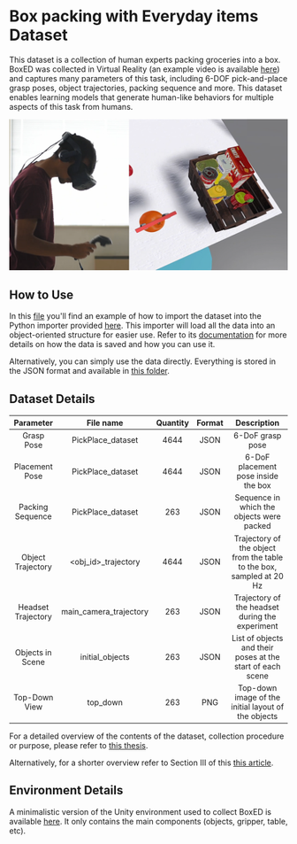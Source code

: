 # Box packing with Everyday items Dataset

This dataset is a collection of human experts packing groceries into a box. 
BoxED was collected in Virtual Reality (an example video is available [here](https://youtu.be/TUd-eCDG5i8)) and captures many parameters of this task,
including 6-DOF pick-and-place grasp poses, object trajectories, packing sequence and more. 
This dataset enables learning models that generate human-like behaviors for multiple aspects of this task from humans.

![](./Images/cover_image.png "Data collection in Virtual Reality")

## How to Use
In this [file](example.py) you'll find an example of how to import the dataset into the Python importer provided [here](boxed_importer.py).
This importer will load all the data into an object-oriented structure for easier use. Refer to its [documentation](boxed_importer.py)
for more details on how the data is saved and how you can use it.

Alternatively, you can simply use the data directly. Everything is stored in the JSON format and available in [this folder](Dataset).

## Dataset Details
| **Parameter**      | **File name**          | **Quantity** | **Format** | **Description**                                                      |
|:------------------:|:----------------------:|:------------:|:----------:|:--------------------------------------------------------------------:|
| Grasp Pose         | PickPlace_dataset      | 4644         | JSON       | 6-DoF grasp pose                                                     |
| Placement Pose     | PickPlace_dataset      | 4644         | JSON       | 6-DoF placement pose inside the box                                  |
| Packing Sequence   | PickPlace_dataset      | 263          | JSON       | Sequence in which the objects were packed                            |
| Object Trajectory  | <obj_id>_trajectory    | 4644         | JSON       | Trajectory of the object from the table to the box, sampled at 20 Hz |
| Headset Trajectory | main_camera_trajectory | 263          | JSON       | Trajectory of the headset during the experiment                      |
| Objects in Scene   | initial_objects        | 263          | JSON       | List of objects and their poses at the start of each scene           |
| Top-Down View      | top_down               | 263          | PNG        | Top-down image of the initial layout of the objects                  |


For a detailed overview of the contents of the dataset, collection procedure or purpose, please refer to [this thesis](https://scholar.tecnico.ulisboa.pt/records/EQOWVVPtIiebqZXLpxUO9XAHAC2c-3Rlmcno).

Alternatively, for a shorter overview refer to Section III of this [this article](https://arxiv.org/abs/2210.01645).

## Environment Details
A minimalistic version of the Unity environment used to collect BoxED is available [here](https://github.com/andrejfsantos4/BoxED_Environment). It only contains the main components (objects, gripper, table, etc).

